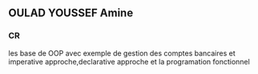 <h2>OULAD YOUSSEF Amine</h2>

<h3> CR </h3>
<h8>les base de OOP avec exemple de gestion des comptes bancaires et imperative approche,declarative approche et la programation fonctionnel</h8>

